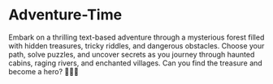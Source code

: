 # Adventure-Time
Embark on a thrilling text-based adventure through a mysterious forest filled with hidden treasures, tricky riddles, and dangerous obstacles. Choose your path, solve puzzles, and uncover secrets as you journey through haunted cabins, raging rivers, and enchanted villages. Can you find the treasure and become a hero? 🧠💎🎯
